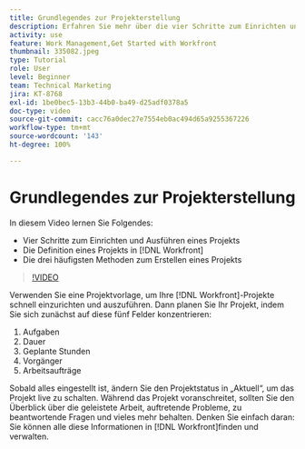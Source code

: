 ```yaml
---
title: Grundlegendes zur Projekterstellung
description: Erfahren Sie mehr über die vier Schritte zum Einrichten und Ausführen eines Projekts, die Definition eines Projekts und die drei häufigsten Methoden zum Erstellen eines Projekts.
activity: use
feature: Work Management,Get Started with Workfront
thumbnail: 335082.jpeg
type: Tutorial
role: User
level: Beginner
team: Technical Marketing
jira: KT-8768
exl-id: 1be0bec5-13b3-44b0-ba49-d25adf0378a5
doc-type: video
source-git-commit: cacc76a0dec27e7554eb0ac494d65a9255367226
workflow-type: tm+mt
source-wordcount: '143'
ht-degree: 100%

---
```


# Grundlegendes zur Projekterstellung

In diesem Video lernen Sie Folgendes:

* Vier Schritte zum Einrichten und Ausführen eines Projekts
* Die Definition eines Projekts in [!DNL Workfront]
* Die drei häufigsten Methoden zum Erstellen eines Projekts

>[!VIDEO](https://video.tv.adobe.com/v/335082/?quality=12&learn=on)

Verwenden Sie eine Projektvorlage, um Ihre [!DNL  Workfront]-Projekte schnell einzurichten und auszuführen. Dann planen Sie Ihr Projekt, indem Sie sich zunächst auf diese fünf Felder konzentrieren:

1. Aufgaben
1. Dauer
1. Geplante Stunden
1. Vorgänger
1. Arbeitsaufträge

Sobald alles eingestellt ist, ändern Sie den Projektstatus in „Aktuell“, um das Projekt live zu schalten. Während das Projekt voranschreitet, sollten Sie den Überblick über die geleistete Arbeit, auftretende Probleme, zu beantwortende Fragen und vieles mehr behalten. Denken Sie einfach daran: Sie können alle diese Informationen in [!DNL Workfront]finden und verwalten.
